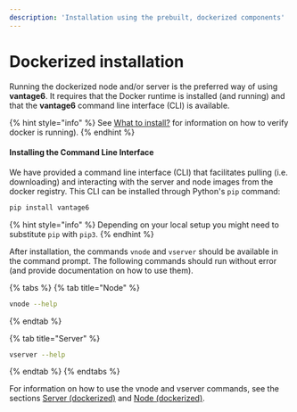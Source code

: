 ```yaml
---
description: 'Installation using the prebuilt, dockerized components'
---
```


# Dockerized installation

Running the dockerized node and/or server is the preferred way of using  **vantage6**. It requires that the Docker runtime is installed \(and running\) and that the **vantage6** command line interface \(CLI\) is available.

{% hint style="info" %}
See [What to install?](preliminaries.md#docker) for information on how to verify docker is running\).
{% endhint %}

#### Installing the Command Line Interface

We have provided a command line interface \(CLI\) that facilitates pulling \(i.e. downloading\) and interacting with the server and node images from the docker registry. This CLI can be installed through Python's `pip` command:

```bash
pip install vantage6
```

{% hint style="info" %}
Depending on your local setup you might need to substitute `pip` with `pip3`.
{% endhint %}

After installation, the commands `vnode` and `vserver` should be available in the command prompt. The following commands should run without error \(and provide documentation on how to use them\).

{% tabs %}
{% tab title="Node" %}
```bash
vnode --help
```
{% endtab %}

{% tab title="Server" %}
```bash
vserver --help
```
{% endtab %}
{% endtabs %}

For information on how to use the vnode and vserver commands, see the sections [Server \(dockerized\)](../usage/running-the-server/) and [Node \(dockerized\)](../usage/running-the-node/).

